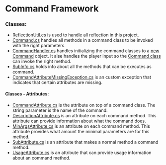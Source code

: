 # Command Framework

### Classes:

 * [ReflectionUtil.cs](https://github.com/Spraxs/CommandFramework/blob/master/CommandFrameworkSolution/CommandFramework/Utils/ReflectionUtil.cs)
 is used to handle all reflection in this project.
 * [Command.cs](https://github.com/Spraxs/CommandFramework/blob/master/CommandFrameworkSolution/CommandFramework/Framework/Command.cs)
 handles all methods in a command class to be invoked with the right parameters.
 * [CommandHandler.cs](https://github.com/Spraxs/CommandFramework/blob/master/CommandFrameworkSolution/CommandFramework/Framework/Handlers/CommandHandler.cs)
 handles initializing the command classes to a [new Command](https://github.com/Spraxs/CommandFramework/blob/master/CommandFrameworkSolution/CommandFramework/Framework/Command.cs) object. It alse handles the player input so the [Command class](https://github.com/Spraxs/CommandFramework/blob/master/CommandFrameworkSolution/CommandFramework/Framework/Command.cs) can invoke the right method.
 * [SubInfo.cs](https://github.com/Spraxs/CommandFramework/blob/master/CommandFrameworkSolution/CommandFramework/Framework/Objects/SubInfo.cs) holds info about all the methods that can be executes as command.
 * [CommandAttributeMissingException.cs](https://github.com/Spraxs/CommandFramework/blob/master/CommandFrameworkSolution/CommandFramework/Framework/Exceptions/CommandAttributeMissingException.cs) is an custom exception that indicates that certain attributes are missing.
 
 #### Classes - Attributes:
 * [CommandAttribute.cs](https://github.com/Spraxs/CommandFramework/blob/master/CommandFrameworkSolution/CommandFramework/Framework/Attributes/CommandAttribute.cs) is the attribute on top of a command class. The string parameter is the name of the command.
 * [DescriptionAttribute.cs](https://github.com/Spraxs/CommandFramework/blob/master/CommandFrameworkSolution/CommandFramework/Framework/Attributes/CommandAttribute.cs) is an attribute on each command method. This attribute can provide information about what the command does.
 * [MinArgsAttribute.cs](https://github.com/Spraxs/CommandFramework/blob/master/CommandFrameworkSolution/CommandFramework/Framework/Attributes/MinArgsAttribute.cs) is an attribute on each command method. This attribute provides what amount the minimal parameters are for this method.
 * [SubAttribute.cs](https://github.com/Spraxs/CommandFramework/blob/master/CommandFrameworkSolution/CommandFramework/Framework/Attributes/SubAttribute.cs) is an attribute that makes a normal method a command method.
 * [UsageAttribute.cs](https://github.com/Spraxs/CommandFramework/blob/master/CommandFrameworkSolution/CommandFramework/Framework/Attributes/UsageAttribute.cs) is an attribute that can provide usage information about an command method.
